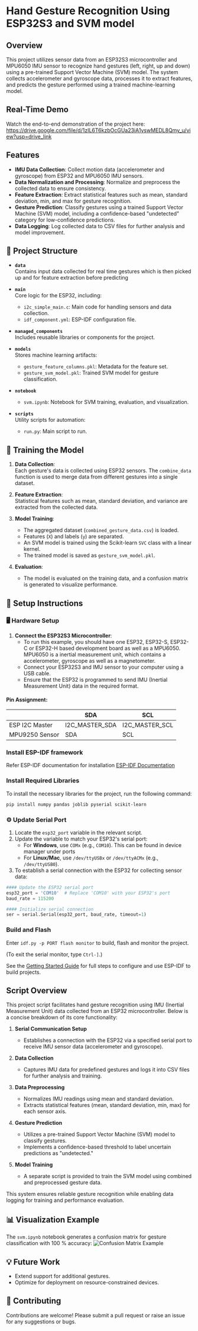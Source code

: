 # Hand Gesture Recognition Using ESP32S3 and SVM model

## Overview

This project utilizes sensor data from an ESP32S3 microcontroller and MPU6050 IMU sensor to recognize hand gestures (left, right, up and down) using a pre-trained Support Vector Machine (SVM) model. The system collects accelerometer and gyroscope data, processes it to extract features, and predicts the gesture performed using a trained machine-learning model.

## Real-Time Demo 
Watch the end-to-end demonstration of the project here:  
https://drive.google.com/file/d/1zIL6T6kzbOcGUa23iA1yswMEDL8Qmy_u/view?usp=drive_link

## Features

- **IMU Data Collection**: Collect motion data (accelerometer and gyroscope) from ESP32 and MPU6050 IMU sensors.
- **Data Normalization and Processing**: Normalize and preprocess the collected data to ensure consistency.
- **Feature Extraction**: Extract statistical features such as mean, standard deviation, min, and max for gesture recognition.
- **Gesture Prediction**: Classify gestures using a trained Support Vector Machine (SVM) model, including a confidence-based "undetected" category for low-confidence predictions.
- **Data Logging**: Log collected data to CSV files for further analysis and model improvement.

## 📁 Project Structure

- **`data`**  
  Contains input data collected for real time gestures which is then picked up and for feature extraction before predicting

- **`main`**  
  Core logic for the ESP32, including:
  - `i2c_simple_main.c`: Main code for handling sensors and data collection.
  - `idf_component.yml`: ESP-IDF configuration file.

- **`managed_components`**  
  Includes reusable libraries or components for the project.

- **`models`**  
  Stores machine learning artifacts:
  - `gesture_feature_columns.pkl`: Metadata for the feature set.
  - `gesture_svm_model.pkl`: Trained SVM model for gesture classification.

- **`notebook`**  
  - `svm.ipynb`: Notebook for SVM training, evaluation, and visualization.

- **`scripts`**  
  Utility scripts for automation:
  - `run.py`: Main script to run.

## 🔧 Training the Model

1. **Data Collection**:  
   Each gesture's data is collected using ESP32 sensors. The `combine_data` function is used to merge data from different gestures into a single dataset.

2. **Feature Extraction**:  
   Statistical features such as mean, standard deviation, and variance are extracted from the collected data.

3. **Model Training**:  
   - The aggregated dataset (`combined_gesture_data.csv`) is loaded.
   - Features (`X`) and labels (`y`) are separated.
   - An SVM model is trained using the Scikit-learn `SVC` class with a linear kernel.
   - The trained model is saved as `gesture_svm_model.pkl`.

4. **Evaluation**:  
   - The model is evaluated on the training data, and a confusion matrix is generated to visualize performance.


## 🔧 Setup Instructions

### 🖥️ Hardware Setup
1. **Connect the ESP32S3 Microcontroller**:
   - To run this example, you should have one ESP32, ESP32-S, ESP32-C or ESP32-H based development board as well as a MPU6050. MPU6050 is a inertial measurement unit, which contains a accelerometer, gyroscope as well as a magnetometer.
   - Connect your ESP32S3 and IMU sensor to your computer using a USB cable.
   - Ensure that the ESP32 is programmed to send IMU (Inertial Measurement Unit) data in the required format.
   
#### Pin Assignment:
|                  | SDA             | SCL           |
| ---------------- | -------------- | -------------- |
| ESP I2C Master   | I2C_MASTER_SDA | I2C_MASTER_SCL |
| MPU9250 Sensor   | SDA            | SCL            |

### Install ESP-IDF framework 

Refer ESP-IDF documentation for installation [ESP-IDF Documentation](https://docs.espressif.com/projects/esp-idf)

### Install Required Libraries

To install the necessary libraries for the project, run the following command:

```bash
pip install numpy pandas joblib pyserial scikit-learn
```

### ⚙️ Update Serial Port
1. Locate the `esp32_port` variable in the relevant script.  
2. Update the variable to match your ESP32's serial port:  
   - For **Windows**, use `COMx` (e.g., `COM10`). This can be found in device manager under ports  
   - For **Linux/Mac**, use `/dev/ttyUSBx` or `/dev/ttyACMx` (e.g., `/dev/ttyUSB0`).
3. To establish a serial connection with the ESP32 for collecting sensor data:

```python
#### Update the ESP32 serial port
esp32_port = 'COM10'  # Replace 'COM10' with your ESP32's port
baud_rate = 115200

#### Initialize serial connection
ser = serial.Serial(esp32_port, baud_rate, timeout=1)
```

### Build and Flash

Enter `idf.py -p PORT flash monitor` to build, flash and monitor the project.

(To exit the serial monitor, type ``Ctrl-]``.)

See the [Getting Started Guide](https://docs.espressif.com/projects/esp-idf/en/latest/get-started/index.html) for full steps to configure and use ESP-IDF to build projects.

## Script Overview

This project script facilitates hand gesture recognition using IMU (Inertial Measurement Unit) data collected from an ESP32 microcontroller. Below is a concise breakdown of its core functionality:

1. **Serial Communication Setup**  
   - Establishes a connection with the ESP32 via a specified serial port to receive IMU sensor data (accelerometer and gyroscope).

2. **Data Collection**  
   - Captures IMU data for predefined gestures and logs it into CSV files for further analysis and training.

3. **Data Preprocessing**  
   - Normalizes IMU readings using mean and standard deviation.  
   - Extracts statistical features (mean, standard deviation, min, max) for each sensor axis.

4. **Gesture Prediction**  
   - Utilizes a pre-trained Support Vector Machine (SVM) model to classify gestures.  
   - Implements a confidence-based threshold to label uncertain predictions as "undetected."

5. **Model Training**  
   - A separate script is provided to train the SVM model using combined and preprocessed gesture data.  

This system ensures reliable gesture recognition while enabling data logging for training and performance evaluation.


## 📊 Visualization Example

The `svm.ipynb` notebook generates a confusion matrix for gesture classification with 100 % accuracy: 
![Confusion Matrix Example](https://drive.google.com/uc?id=1Ea7dtWFG_5feM92Y4wrROAV9xHWgKTLH)



## 💡 Future Work
- Extend support for additional gestures.
- Optimize for deployment on resource-constrained devices.


## 🤝 Contributing
Contributions are welcome! Please submit a pull request or raise an issue for any suggestions or bugs.

